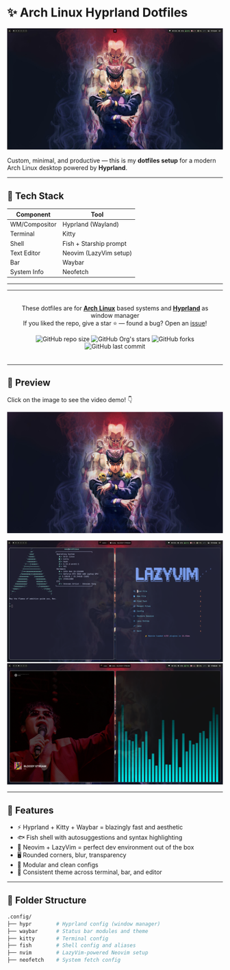 # ✨ Arch Linux Hyprland Dotfiles

![Hyprland Setup](./assets/showcase1.png)

Custom, minimal, and productive — this is my **dotfiles setup** for a modern Arch Linux desktop powered by **Hyprland**.

---

## 🔧 Tech Stack

| Component     | Tool                     |
|---------------|--------------------------|
| WM/Compositor | Hyprland (Wayland)       |
| Terminal      | Kitty                    |
| Shell         | Fish + Starship prompt   |
| Text Editor   | Neovim (LazyVim setup)   |
| Bar           | Waybar                   |
| System Info   | Neofetch                 |

---

<table>
<tbody>
<td align="center">
<img width="2000" height="0"><br>

These dotfiles are for **[Arch Linux](https://archlinux.org)** based systems and **[Hyprland](https://hyprland.org)** as window manager<br>
If you liked the repo, give a star ⭐ — found a bug? Open an [issue](https://github.com/Ethics03/arch-dotfiles/issues/new)!

![GitHub repo size](https://img.shields.io/github/repo-size/Ethics03/arch-dotfiles)
![GitHub Org's stars](https://img.shields.io/github/stars/Ethics03/arch-dotfiles)
![GitHub forks](https://img.shields.io/github/forks/Ethics03/arch-dotfiles)
![GitHub last commit](https://img.shields.io/github/last-commit/Ethics03/arch-dotfiles)


<img width="2000" height="0">
</td>
</tbody>
</table>

## 📸 Preview


Click on the image to see the video demo! 👇

[![Watch the demo](assets/josuke.jpeg)](https://youtu.be/MlPf3jB7Ps8?feature=shared)



![demo1](./assets/showcase2.png)
![demo2](./assets/music.png)





---

## 🚀 Features

- ⚡️ Hyprland + Kitty + Waybar = blazingly fast and aesthetic
- 🐟 Fish shell with autosuggestions and syntax highlighting
- 🧠 Neovim + LazyVim = perfect dev environment out of the box
- 🖥 Rounded corners, blur, transparency
- 🎯 Modular and clean configs
- 🎨 Consistent theme across terminal, bar, and editor

---

## 📁 Folder Structure

```bash
.config/
├── hypr        # Hyprland config (window manager)
├── waybar      # Status bar modules and theme
├── kitty       # Terminal config
├── fish        # Shell config and aliases
├── nvim        # LazyVim-powered Neovim setup
├── neofetch    # System fetch config

